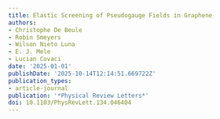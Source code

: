 ```yaml
---
title: Elastic Screening of Pseudogauge Fields in Graphene
authors:
- Christophe De Beule
- Robin Smeyers
- Wilson Nieto Luna
- E. J. Mele
- Lucian Covaci
date: '2025-01-01'
publishDate: '2025-10-14T12:14:51.669722Z'
publication_types:
- article-journal
publication: '*Physical Review Letters*'
doi: 10.1103/PhysRevLett.134.046404
---
```

